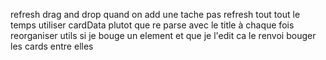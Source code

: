 refresh drag and drop quand on add une tache
pas refresh tout tout le temps
utiliser cardData plutot que re parse avec le title à chaque fois
reorganiser utils
si je bouge un element et que je l'edit ca le renvoi
bouger les cards entre elles
